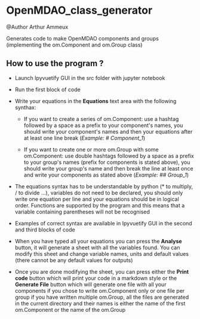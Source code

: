 # OpenMDAO_class_generator

@Author Arthur Ammeux

Generates code to make OpenMDAO components and groups (implementing the om.Component and om.Group class)

## How to use the program ?

- Launch Ipyvuetify GUI in the src folder with jupyter notebook

- Run the first block of code

- Write your equations in the __Equations__ text area with the following synthax:

  - If you want to create a series of om.Component: use a hashtag followed by a space as a prefix to your component's names, you should write your component's names and then your equations after at least one line break (*Example: # Component_1*)

  - If you want to create one or more om.Group with some om.Component: use double hashtags followed by a space as a prefix to your group's names (prefix for components is stated above), you should write your group's name and then break the line at least once and write your components as stated above (*Example: ## Group_1*)

- The equations syntax has to be understandable by python (* to multiply, / to divide ...), variables do not need to be declared, you should only write one equation per line and your equations should be in logical order. Functions are supported by the program and this means that a variable containing parentheses will not be recognised

- Examples of correct syntax are available in Ipyvuetify GUI in the second and third blocks of code

- When you have typed all your equations you can press the __Analyse__ button, it will generate a sheet with all the variables found. You can modify this sheet and change variable names, units and default values (there cannot be any default values for outputs)

- Once you are done modifying the sheet, you can press either the __Print code__ button which will print your code in a markdown style or the __Generate File__ button which will generate one file with all your components if you chose to write om.Component only or one file per group if you have written multiple om.Group, all the files are generated in the current directory and their names is either the name of the first om.Component or the name of the om.Group
